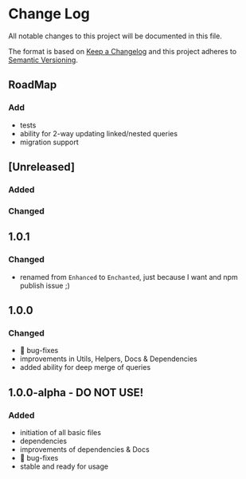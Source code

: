 # Change Log
All notable changes to this project will be documented in this file.

The format is based on [Keep a Changelog](http://keepachangelog.com/)
and this project adheres to [Semantic Versioning](http://semver.org/).

## RoadMap

### Add
 - tests
 - ability for 2-way updating linked/nested queries
 - migration support

## [Unreleased]
### Added

### Changed

## 1.0.1
### Changed
 - renamed from `Enhanced` to `Enchanted`, just because I want and npm publish issue ;)

## 1.0.0
### Changed
 - 🐛 bug-fixes
 - improvements in Utils, Helpers, Docs & Dependencies
 - added ability for deep merge of queries

## 1.0.0-alpha - DO NOT USE!
### Added
 - initiation of all basic files
 - dependencies
 - improvements of dependencies & Docs
 - 🐛 bug-fixes
 - stable and ready for usage

